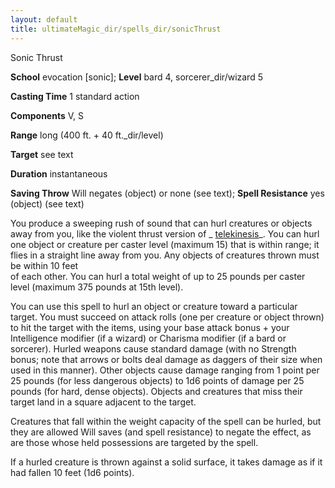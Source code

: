 ```yaml
---
layout: default
title: ultimateMagic_dir/spells_dir/sonicThrust
---
```

Sonic Thrust

**School** evocation [sonic]; **Level** bard 4, sorcerer_dir/wizard 5

**Casting Time** 1 standard action

**Components** V, S

**Range** long (400 ft. + 40 ft._dir/level)

**Target** see text

**Duration** instantaneous

**Saving Throw** Will negates (object) or none (see text); **Spell Resistance** yes (object) (see text)

You produce a sweeping rush of sound that can hurl creatures or objects away from you, like the violent thrust version of _ [telekinesis](../spells_dir/telekinesis#_telekinesis)_. You can hurl one object or creature per caster level (maximum 15) that is within range; it flies in a straight line away from you. Any objects of creatures thrown must be within 10 feet   
of each other. You can hurl a total weight of up to 25 pounds per caster level (maximum 375 pounds at 15th level).

You can use this spell to hurl an object or creature toward a particular target. You must succeed on attack rolls (one per creature or object thrown) to hit the target with the items, using your base attack bonus + your Intelligence modifier (if a wizard) or Charisma modifier (if a bard or sorcerer). Hurled weapons cause standard damage (with no Strength bonus; note that arrows or bolts deal damage as daggers of their size when used in this manner). Other objects cause damage ranging from 1 point per 25 pounds (for less dangerous objects) to 1d6 points of damage per 25 pounds (for hard, dense objects). Objects and creatures that miss their target land in a square adjacent to the target.

Creatures that fall within the weight capacity of the spell can be hurled, but they are allowed Will saves (and spell resistance) to negate the effect, as are those whose held possessions are targeted by the spell.

If a hurled creature is thrown against a solid surface, it takes damage as if it had fallen 10 feet (1d6 points).


